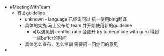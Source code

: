 - #MeetingWithTeam
	- 有关guideline
		- unknown - language 已经询问过 统一使用bing翻译
		- 具体的实施 马上公布给 team 并开始使用新的guideline
			- 可以遇见到 conflict ratio 会陡升 try to negotiate with guru 得到一些buffer的时间
		- 具体怎么宣布，怎么培训 需要问一问你们的意见
-